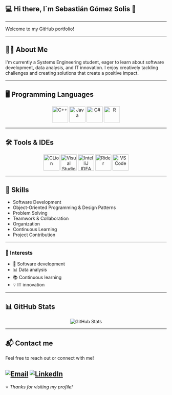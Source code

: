 
## 💻 Hi there, I`m Sebastián Gómez Solis 👋
----

Welcome to my GitHub portfolio!   

---

## 👨‍💻 About Me  


I'm currently a Systems Engineering student, eager to learn about software development, data analysis, and IT innovation. I enjoy creatively tackling challenges and creating solutions that create a positive impact.


---

## 🖥️ Programming Languages

<p align="center">
  <img src="https://cdn.jsdelivr.net/gh/devicons/devicon/icons/cplusplus/cplusplus-original.svg" width="50" height="50" alt="C++"/>
  <img src="https://cdn.jsdelivr.net/gh/devicons/devicon/icons/java/java-original.svg" width="50" height="50" alt="Java"/>
  <img src="https://cdn.jsdelivr.net/gh/devicons/devicon/icons/csharp/csharp-original.svg" width="50" height="50" alt="C#"/>
  <img src="https://cdn.jsdelivr.net/gh/devicons/devicon/icons/r/r-original.svg" width="50" height="50" alt="R"/>
</p>

---

## 🛠️ Tools & IDEs  

<p align="center">
  <img src="https://cdn.jsdelivr.net/gh/devicons/devicon/icons/clion/clion-original.svg" width="50" height="50" alt="CLion"/>
  <img src="https://cdn.jsdelivr.net/gh/devicons/devicon/icons/visualstudio/visualstudio-plain.svg" width="50" height="50" alt="Visual Studio"/>
  <img src="https://cdn.jsdelivr.net/gh/devicons/devicon/icons/intellij/intellij-original.svg" width="50" height="50" alt="IntelliJ IDEA"/>
  <img src="https://cdn.jsdelivr.net/gh/devicons/devicon/icons/rider/rider-original.svg" width="50" height="50" alt="Rider"/>
  <img src="https://cdn.jsdelivr.net/gh/devicons/devicon/icons/vscode/vscode-original.svg" width="50" height="50" alt="VS Code"/>
</p>

---

## 🧩 Skills  


- Software Development
- Object-Oriented Programming & Design Patterns
- Problem Solving
- Teamwork & Collaboration
- Organization
- Continuous Learning 
- Project Contribution


---

### 🎯 Interests  
- 🚀 Software development  
- 📊 Data analysis  
- 📚 Continuous learning  
- 💡 IT innovation  

---

## 📊 GitHub Stats  

<p align="center">
  <img src="https://github-readme-stats.vercel.app/api?username=SebastianGomezSolis&show_icons=true&theme=tokyonight" alt="GitHub Stats"/>
</p>

---

## 📬 Contact me

Feel free to reach out or connect with me!  
  
[![Email](https://img.shields.io/badge/Email-D14836?style=for-the-badge&logo=gmail&logoColor=white)](mailto:sebasjose13@gmail.com)
[![LinkedIn](https://img.shields.io/badge/LinkedIn-%230A66C2.svg?style=for-the-badge&logo=linkedin&logoColor=white)](https://www.linkedin.com/in/sebasti%C3%A1n-jos%C3%A9-g%C3%B3mez-sol%C3%ADs-86203037b/)
---

⭐️ *Thanks for visiting my profile!*


